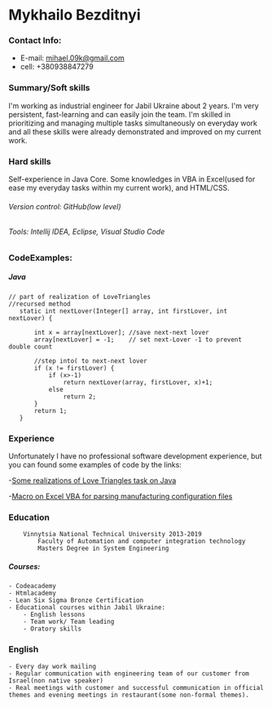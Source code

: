 # Mykhailo Bezditnyi

### Contact Info:

- E-mail: mihael.09k@gmail.com 
- cell: +380938847279 
 
### Summary/Soft skills

 I'm working as industrial engineer for Jabil Ukraine about 2 years. I'm very persistent, fast-learning  and can easily join the team. I'm skilled in prioritizing and managing multiple tasks simultaneously on everyday work and all these skills were already demonstrated and improved on my current work. 
 
### Hard skills

 Self-experience in Java Core. Some knowledges in VBA in Excel(used for ease my everyday tasks within my current work), and HTML/CSS.
###### Version control: GitHub(low level)
###### Tools: Intellij IDEA, Eclipse, Visual Studio Code


### CodeExamples:

##### Java
 ``` 
 // part of realization of LoveTriangles
 //recursed method
    static int nextLover(Integer[] array, int firstLover, int nextLover) {

        int x = array[nextLover]; //save next-next lover
        array[nextLover] = -1;    // set next-Lover -1 to prevent double count

        //step into( to next-next lover
        if (x != firstLover) {
            if (x>-1)
                return nextLover(array, firstLover, x)+1;
            else
                return 2;
        }
        return 1;
    }
```

### Experience 

Unfortunately I have no professional software development experience, but you can found some examples of code by the links: 

-[Some realizations of Love Triangles task on Java](https://github.com/BMapps/BM_repository/blob/second/src/LoveTriangles.java)

-[Macro on Excel VBA for parsing manufacturing configuration files](https://github.com/BMapps/BM_repository/tree/second/Setups%20macro)

### Education 

```
    Vinnytsia National Technical University 2013-2019
        Faculty of Automation and computer integration technology
        Masters Degree in System Engineering
```

##### Courses: 
    - Codeacademy 
    - Htmlacademy 
    - Lean Six Sigma Bronze Certification
    - Educational courses within Jabil Ukraine:
        - English lessons
        - Team work/ Team leading
        - Oratory skills

### English 
    - Every day work mailing
    - Regular communication with engineering team of our customer from Israel(non native speaker)
    - Real meetings with customer and successful communication in official themes and evening meetings in restaurant(some non-formal themes).



   

 
